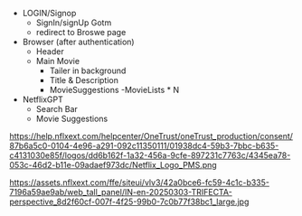 - LOGIN/Signop
  - SignIn/signUp Gotm
  - redirect to Broswe page
- Browser (after authentication)
  - Header
  - Main Movie
    - Tailer in background
    - Title & Description
    - MovieSuggestions
      -MovieLists \* N
- NetflixGPT
  - Search Bar
  - Movie Suggestions

https://help.nflxext.com/helpcenter/OneTrust/oneTrust_production/consent/87b6a5c0-0104-4e96-a291-092c11350111/01938dc4-59b3-7bbc-b635-c4131030e85f/logos/dd6b162f-1a32-456a-9cfe-897231c7763c/4345ea78-053c-46d2-b11e-09adaef973dc/Netflix_Logo_PMS.png

https://assets.nflxext.com/ffe/siteui/vlv3/42a0bce6-fc59-4c1c-b335-7196a59ae9ab/web_tall_panel/IN-en-20250303-TRIFECTA-perspective_8d2f60cf-007f-4f25-99b0-7c0b77f38bc1_large.jpg
